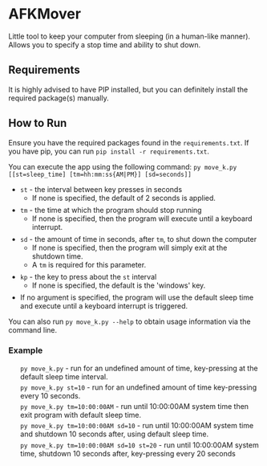 <style>
    #cla li:last-child {
        margin-bottom: 0.5em;    
    }

    #examples {
        list-style: none;
    }

    #examples li {
        margin-bottom: 0.3em;
    }
</style>
<h1>AFKMover</h1>
Little tool to keep your computer from sleeping (in a human-like manner). Allows you to specify a stop time and ability to shut down. 

<h2>Requirements</h2>
<p>It is highly advised to have PIP installed, but you can definitely install the required package(s) manually.</p>

<h2>How to Run</h2>
<p>Ensure you have the required packages found in the <code>requirements.txt</code>. 
If you have pip, you can run <code>pip install -r requirements.txt</code>.</p>

<p>You can execute the app using the following command: 
<code>py move_k.py [[st=sleep_time] [tm=hh:mm:ss{AM|PM}] [sd=seconds]]</code></p>
<ul id="cla">
    <li><code>st</code> - the interval between key presses in seconds
        <ul>
            <li>If none is specified, the default of 2 seconds is applied.</li>    
        </ul>
    </li>
    <li><code>tm</code> - the time at which the program should stop running
        <ul>
            <li>If none is specified, then the program will execute until a keyboard interrupt.</li>    
        </ul>
    </li>
    <li><code>sd</code> - the amount of time in seconds, after <code>tm</code>, to shut down the computer
        <ul>
            <li>If none is specified, then the program will simply exit at the shutdown time.</li>
            <li>A <code>tm</code> is required for this parameter.</li>
        </ul>
    </li>
    <li><code>kp</code> - the key to press about the <code>st</code> interval
        <ul>
            <li>If none is specified, the default is the 'windows' key.</li>
        </ul>
    </li>
    <li>If no argument is specified, the program will use the default sleep time and execute until a keyboard interrupt 
    is triggered.</li>
</ul>

<p>You can also run <code>py move_k.py --help</code> to obtain usage information via the command line.</p>

<h3>Example</h3>
<ul id="examples">
    <li><code>py move_k.py</code> - run for an undefined amount of time, key-pressing at the default sleep time interval.</li>
    <li><code>py move_k.py st=10</code> - run for an undefined amount of time key-pressing every 10 seconds.</li>
    <li><code>py move_k.py tm=10:00:00AM</code> - run until 10:00:00AM system time then exit program with default sleep time.</li>
    <li><code>py move_k.py tm=10:00:00AM sd=10</code> - run until 10:00:00AM system time and shutdown 10 seconds after, using default sleep time.</li>
    <li><code>py move_k.py tm=10:00:00AM sd=10 st=20</code> - run until 10:00:00AM system time, shutdown 10 seconds after, key-pressing every 20 seconds</li>
</ul>
